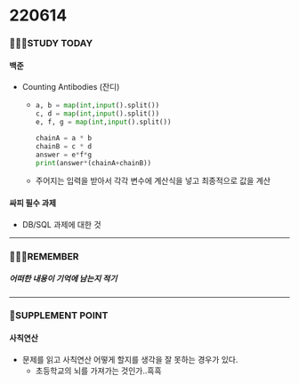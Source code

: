 # 220614

### 👨🏼‍🏫STUDY TODAY

#### 백준

- Counting Antibodies (잔디)

  - ```python
    a, b = map(int,input().split())
    c, d = map(int,input().split())
    e, f, g = map(int,input().split())
    
    chainA = a * b
    chainB = c * d
    answer = e*f*g
    print(answer*(chainA+chainB))
    ```

  - 주어지는 입력을 받아서 각각 변수에 계산식을 넣고 최종적으로 값을 계산



#### 싸피 필수 과제

- DB/SQL 과제에 대한 것

---

### 💆🏼‍♂️REMEMBER

##### 어떠한 내용이 기억에 남는지 적기

---

### 💫SUPPLEMENT POINT

#### 사칙연산

- 문제를 읽고 사칙연산 어떻게 할지를 생각을 잘 못하는 경우가 있다.
  - 초등학교의 뇌를 가져가는 것인가..흑흑
